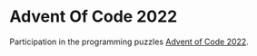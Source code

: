 # Advent Of Code 2022
Participation in the programming puzzles [Advent of Code 2022](https://adventofcode.com/2022/).
